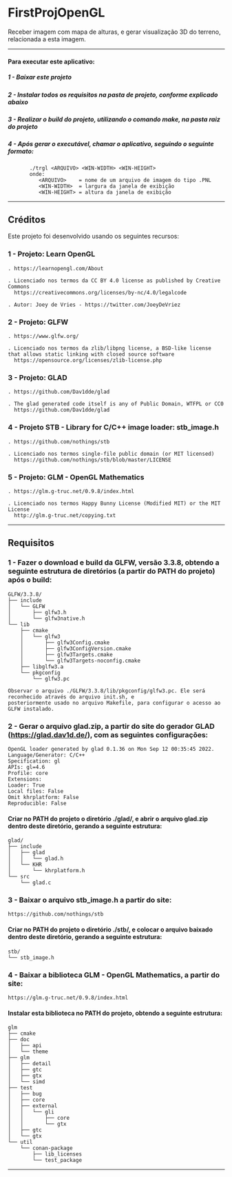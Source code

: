 # FirstProjOpenGL
Receber imagem com mapa de alturas, e gerar visualização 3D do terreno, relacionada a esta imagem.

--------------------------------------------------------------------------

#### Para executar este aplicativo:

##### 1 - Baixar este projeto
##### 2 - Instalar todos os requisitos na pasta de projeto, conforme explicado abaixo
##### 3 - Realizar o build do projeto, utilizando o comando make, na pasta raiz do projeto
##### 4 - Após gerar o executável, chamar o aplicativo, seguindo o seguinte formato:
           ./trgl <ARQUIVO> <WIN-WIDTH> <WIN-HEIGHT>
           onde:
              <ARQUIVO>    = nome de um arquivo de imagem do tipo .PNL
              <WIN-WIDTH>  = largura da janela de exibição
              <WIN-HEIGHT> = altura da janela de exibição

--------------------------------------------------------------------------

## Créditos
Este projeto foi desenvolvido usando os seguintes recursos:

### 1 - Projeto: Learn OpenGL

    . https://learnopengl.com/About
    
    . Licenciado nos termos da CC BY 4.0 license as published by Creative Commons
      https://creativecommons.org/licenses/by-nc/4.0/legalcode
    
    . Autor: Joey de Vries - https://twitter.com/JoeyDeVriez
    
### 2 - Projeto: GLFW

    . https://www.glfw.org/
    
    . Licenciado nos termos da zlib/libpng license, a BSD-like license that allows static linking with closed source software
      https://opensource.org/licenses/zlib-license.php

### 3 - Projeto: GLAD

    . https://github.com/Dav1dde/glad
    
    . The glad generated code itself is any of Public Domain, WTFPL or CC0
      https://github.com/Dav1dde/glad

### 4 - Projeto STB - Library for C/C++ image loader: stb_image.h
    . https://github.com/nothings/stb
    
    . Licenciado nos termos single-file public domain (or MIT licensed)
      https://github.com/nothings/stb/blob/master/LICENSE

### 5 - Projeto: GLM - OpenGL Mathematics 

    . https://glm.g-truc.net/0.9.8/index.html
    
    . Licenciado nos termos Happy Bunny License (Modified MIT) or the MIT License
      http://glm.g-truc.net/copying.txt
    
--------------------------------------------------------------------------

## Requisitos

### 1 - Fazer o download e build da GLFW, versão 3.3.8, obtendo a seguinte estrutura de diretórios (a partir do PATH do projeto) após o build:

    GLFW/3.3.8/
    ├── include
    │   └── GLFW
    │       ├── glfw3.h
    │       └── glfw3native.h
    └── lib
        ├── cmake
        │   └── glfw3
        │       ├── glfw3Config.cmake
        │       ├── glfw3ConfigVersion.cmake
        │       ├── glfw3Targets.cmake
        │       └── glfw3Targets-noconfig.cmake
        ├── libglfw3.a
        └── pkgconfig
            └── glfw3.pc
            
    Observar o arquivo ./GLFW/3.3.8/lib/pkgconfig/glfw3.pc. Ele será reconhecido através do arquivo init.sh, e 
    posteriormente usado no arquivo Makefile, para configurar o acesso ao GLFW instalado.
    
### 2 - Gerar o arquivo glad.zip, a partir do site do gerador GLAD (https://glad.dav1d.de/), com as seguintes configurações:

    OpenGL loader generated by glad 0.1.36 on Mon Sep 12 00:35:45 2022.
    Language/Generator: C/C++
    Specification: gl
    APIs: gl=4.6
    Profile: core
    Extensions:
    Loader: True
    Local files: False
    Omit khrplatform: False
    Reproducible: False
    
#### Criar no PATH do projeto o diretório ./glad/, e abrir o arquivo glad.zip dentro deste diretório, gerando a seguinte estrutura:

    glad/
    ├── include
    │   ├── glad
    │   │   └── glad.h
    │   └── KHR
    │       └── khrplatform.h
    └── src
        └── glad.c

### 3 - Baixar o arquivo stb_image.h a partir do site:
    https://github.com/nothings/stb 

#### Criar no PATH do projeto o diretório ./stb/, e colocar o arquivo baixado dentro deste diretório, gerando a seguinte estrutura:

    stb/
    └── stb_image.h
    
### 4 - Baixar a biblioteca GLM - OpenGL Mathematics, a partir do site:
    https://glm.g-truc.net/0.9.8/index.html
    
#### Instalar esta biblioteca no PATH do projeto, obtendo a seguinte estrutura:

    glm
    ├── cmake
    ├── doc
    │   ├── api
    │   └── theme
    ├── glm
    │   ├── detail
    │   ├── gtc
    │   ├── gtx
    │   └── simd
    ├── test
    │   ├── bug
    │   ├── core
    │   ├── external
    │   │   └── gli
    │   │       ├── core
    │   │       └── gtx
    │   ├── gtc
    │   └── gtx
    └── util
        └── conan-package
            ├── lib_licenses
            └── test_package


    
    


--------------------------------------------------------------------------
